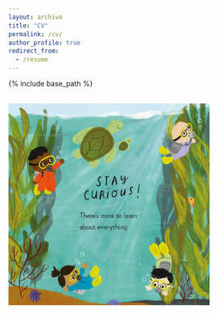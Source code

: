 ```yaml
---
layout: archive
title: "CV"
permalink: /cv/
author_profile: true
redirect_from:
  - /resume
---
```


{% include base_path %}

<br/><img src='/images/curious.jpg' width="400" height="400">
